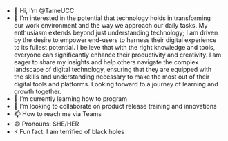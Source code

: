 - 👋 Hi, I’m @TameUCC
- 👀 I’m interested in the potential that technology holds in transforming our work environment and the way we approach our daily tasks.
My enthusiasm extends beyond just understanding technology; I am driven by the desire to empower end-users to harness their digital experience to its fullest potential. I believe that with the right knowledge and tools, everyone can significantly enhance their productivity and creativity.
I am eager to share my insights and help others navigate the complex landscape of digital technology, ensuring that they are equipped with the skills and understanding necessary to make the most out of their digital tools and platforms.
Looking forward to a journey of learning and growth together.
- 🌱 I’m currently learning how to program
- 💞️ I’m looking to collaborate on product release training and innovations
- 📫 How to reach me via Teams
- 😄 Pronouns: SHE/HER
- ⚡ Fun fact: I am terrified of black holes

<!---
TameUCC/TameUCC is a ✨ special ✨ repository because its `README.md` (this file) appears on your GitHub profile.
You can click the Preview link to take a look at your changes.
--->
